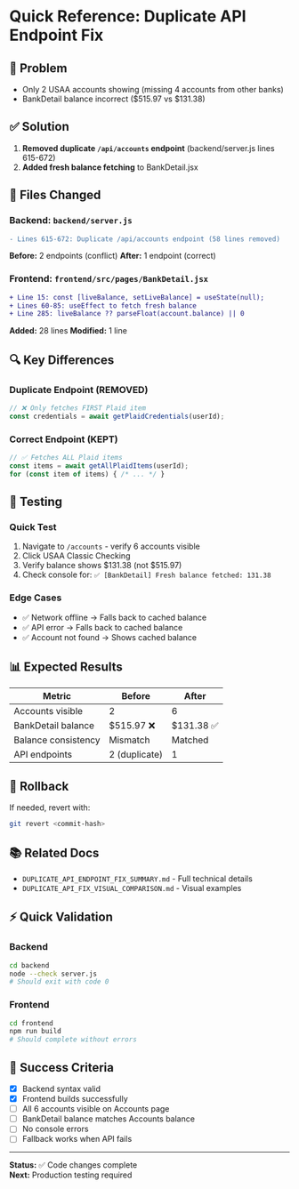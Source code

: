 # Quick Reference: Duplicate API Endpoint Fix

## 🎯 Problem
- Only 2 USAA accounts showing (missing 4 accounts from other banks)
- BankDetail balance incorrect ($515.97 vs $131.38)

## ✅ Solution
1. **Removed duplicate `/api/accounts` endpoint** (backend/server.js lines 615-672)
2. **Added fresh balance fetching** to BankDetail.jsx

## 📝 Files Changed

### Backend: `backend/server.js`
```diff
- Lines 615-672: Duplicate /api/accounts endpoint (58 lines removed)
```

**Before:** 2 endpoints (conflict)
**After:** 1 endpoint (correct)

### Frontend: `frontend/src/pages/BankDetail.jsx`
```diff
+ Line 15: const [liveBalance, setLiveBalance] = useState(null);
+ Lines 60-85: useEffect to fetch fresh balance
+ Line 285: liveBalance ?? parseFloat(account.balance) || 0
```

**Added:** 28 lines
**Modified:** 1 line

## 🔍 Key Differences

### Duplicate Endpoint (REMOVED)
```javascript
// ❌ Only fetches FIRST Plaid item
const credentials = await getPlaidCredentials(userId);
```

### Correct Endpoint (KEPT)
```javascript
// ✅ Fetches ALL Plaid items
const items = await getAllPlaidItems(userId);
for (const item of items) { /* ... */ }
```

## 🚀 Testing

### Quick Test
1. Navigate to `/accounts` - verify 6 accounts visible
2. Click USAA Classic Checking
3. Verify balance shows $131.38 (not $515.97)
4. Check console for: `✅ [BankDetail] Fresh balance fetched: 131.38`

### Edge Cases
- ✅ Network offline → Falls back to cached balance
- ✅ API error → Falls back to cached balance
- ✅ Account not found → Shows cached balance

## 📊 Expected Results

| Metric | Before | After |
|--------|--------|-------|
| Accounts visible | 2 | 6 |
| BankDetail balance | $515.97 ❌ | $131.38 ✅ |
| Balance consistency | Mismatch | Matched |
| API endpoints | 2 (duplicate) | 1 |

## 🔧 Rollback

If needed, revert with:
```bash
git revert <commit-hash>
```

## 📚 Related Docs
- `DUPLICATE_API_ENDPOINT_FIX_SUMMARY.md` - Full technical details
- `DUPLICATE_API_FIX_VISUAL_COMPARISON.md` - Visual examples

## ⚡ Quick Validation

### Backend
```bash
cd backend
node --check server.js
# Should exit with code 0
```

### Frontend
```bash
cd frontend
npm run build
# Should complete without errors
```

## 🎉 Success Criteria
- [x] Backend syntax valid
- [x] Frontend builds successfully
- [ ] All 6 accounts visible on Accounts page
- [ ] BankDetail balance matches Accounts balance
- [ ] No console errors
- [ ] Fallback works when API fails

---

**Status:** ✅ Code changes complete  
**Next:** Production testing required
